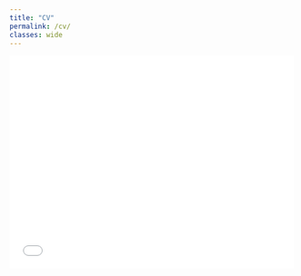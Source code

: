 ```yaml
---
title: "CV"
permalink: /cv/
classes: wide
---
```


<embed src="/assets/files/Craske - CV - 11.06.2024.pdf" width="500" height="375" type="application/pdf">
